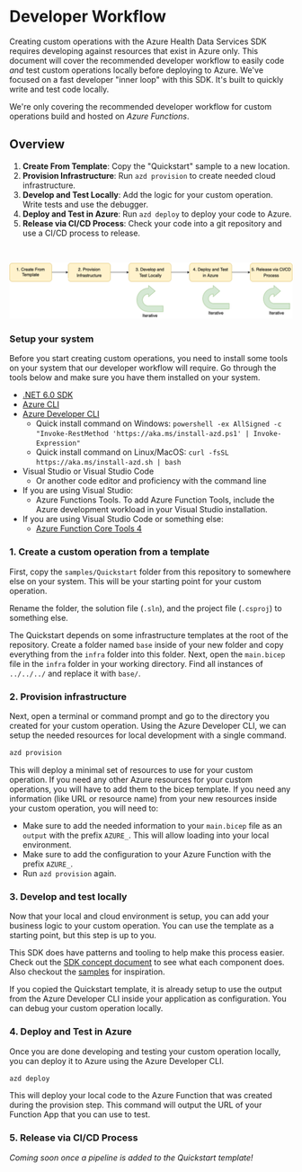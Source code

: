 # Developer Workflow

Creating custom operations with the Azure Health Data Services SDK requires developing against resources that exist in Azure only. This document will cover the recommended developer workflow to easily code *and* test custom operations locally before deploying to Azure. We've focused on a fast developer "inner loop" with this SDK. It's built to quickly write and test code locally.

We're only covering the recommended developer workflow for custom operations build and hosted on *Azure Functions*.

## Overview

1. **Create From Template**: Copy the "Quickstart" sample to a new location.
2. **Provision Infrastructure**: Run `azd provision` to create needed cloud infrastructure.
3. **Develop and Test Locally**: Add the logic for your custom operation. Write tests and use the debugger.
4. **Deploy and Test in Azure**: Run `azd deploy` to deploy your code to Azure.
5. **Release via CI/CD Process**: Check your code into a git repository and use a CI/CD process to release.

<br />

![Typical development flow](/docs/images/custom_operation_development_flow.png)

### Setup your system

Before you start creating custom operations, you need to install some tools on your system that our developer workflow will require. Go through the tools below and make sure you have them installed on your system.

- [.NET 6.0 SDK](https://dotnet.microsoft.com/download)
- [Azure CLI](https://docs.microsoft.com/cli/azure/install-azure-cli)
- [Azure Developer CLI](https://docs.microsoft.com/azure/developer/azure-developer-cli/get-started?tabs=bare-metal%2Cwindows&pivots=programming-language-csharp#prerequisites)
  - Quick install command on Windows: `powershell -ex AllSigned -c "Invoke-RestMethod 'https://aka.ms/install-azd.ps1' | Invoke-Expression"`
  - Quick install command on Linux/MacOS: `curl -fsSL https://aka.ms/install-azd.sh | bash`
- Visual Studio or Visual Studio Code
  - Or another code editor and proficiency with the command line
- If you are using Visual Studio:
  - Azure Functions Tools. To add Azure Function Tools, include the Azure development workload in your Visual Studio installation.
- If you are using Visual Studio Code or something else:
  - [Azure Function Core Tools 4](https://docs.microsoft.com/azure/azure-functions/functions-run-local?tabs=v4%2Cwindows%2Ccsharp%2Cportal%2Cbash#install-the-azure-functions-core-tools)

### 1. Create a custom operation from a template

First, copy the `samples/Quickstart` folder from this repository to somewhere else on your system. This will be your starting point for your custom operation.

Rename the folder, the solution file (`.sln`), and the project file (`.csproj`) to something else.

The Quickstart depends on some infrastructure templates at the root of the repository. Create a folder named `base` inside of your new folder and copy everything from the `infra` folder into this folder. Next, open the `main.bicep` file in the `infra` folder in your working directory. Find all instances of `../../../` and replace it with `base/`.

### 2. Provision infrastructure

Next, open a terminal or command prompt and go to the directory you created for your custom operation. Using the Azure Developer CLI, we can setup the needed resources for local development with a single command.

```bash
azd provision
```

This will deploy a minimal set of resources to use for your custom operation. If you need any other Azure resources for your custom operations, you will have to add them to the bicep template. If you need any information (like URL or resource name) from your new resources inside your custom operation, you will need to:

- Make sure to add the needed information to your `main.bicep` file as an `output` with the prefix `AZURE_`. This will allow loading into your local environment.
- Make sure to add the configuration to your Azure Function with the prefix `AZURE_`.
- Run `azd provision` again.

### 3. Develop and test locally

Now that your local and cloud environment is setup, you can add your business logic to your custom operation. You can use the template as a starting point, but this step is up to you.

This SDK does have patterns and tooling to help make this process easier. Check out the [SDK concept document](/docs/concepts.md) to see what each component does. Also checkout the [samples](/samples/) for inspiration.

If you copied the Quickstart template, it is already setup to use the output from the Azure Developer CLI inside your application as configuration. You can debug your custom operation locally.

### 4. Deploy and Test in Azure

Once you are done developing and testing your custom operation locally, you can deploy it to Azure using the Azure Developer CLI.

```bash
azd deploy
```

This will deploy your local code to the Azure Function that was created during the provision step. This command will output the URL of your Function App that you can use to test.

### 5. Release via CI/CD Process

*Coming soon once a pipeline is added to the Quickstart template!*
